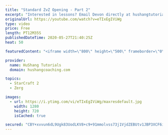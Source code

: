 ```yaml
---
title: "Standard ZvZ Opening - Part 2"
excerpt: "Interested in lessons? Email Devon directly at hushangtutorials@outlook.com ------------------------------------------------------------------------------------------------------- Want to support HuShang Tutorials directly? Patreon is a website where you can contribute a monthly donation that will help"
originalUrl: https://youtube.com/watch?v=eTIxEgIViWg
type: video
price: Free
length: PT12M35S
publishedDateTime: 2020-05-27T21:40:25Z
heat: 50

featuredContent: "<iframe width=\"800\" height=\"500\" frameborder=\"0\" src=\"https://www.youtube.com/embed/eTIxEgIViWg\" allow=\"accelerometer; autoplay; encrypted-media; gyroscope; picture-in-picture\" allowfullscreen></iframe>"

provider:
  name: HuShang Tutorials
  domain: hushangcoaching.com

topics:
  - StarCraft 2
  - Zerg

images:
  - url: https://i.ytimg.com/vi/eTIxEgIViWg/maxresdefault.jpg
    width: 1280
    height: 720
    isCached: true

secured: "CBY+xvvun6dL9Ugk83UodLKV8+c9+91mmolvss73j1VjdZEBUtv1JBP3XCF6i4ipbvMnmx5fQrS7t+oFRd5V1/59/x3l2n6WCxBA/+DAUcyqSx+PeSSe7NBFFs6fw4mWHRaOavpxeixsIeFOpK7GUVmwftP6L8PASHluzRkx2OR80CRzbUKJeNZUE3P6CVc9lO8BLON4Hk6/nX9kM708mhJXgIJyLiEY51tGukTjiqhYbbFSqpJfMu6R7yFEhSpViCtauQK1BCUc0kBeiMcQdfu7PL3y3nfx4Bk/Af9DXGAFD9gnTpxPHNs8OyvpJ0Du8d80AQxOMc4MGcQDKvYdSQp+TZR2s4CP0CuKmKzc00FQxVZi2CUxDLb2zkZZaULZ13Y9Pt9xSNvYNB2tjWR4FipBs1hpw5KHwzUeLS+ur3M=;IDZdaH4xsVaTUGF2565HJQ=="
---
```


